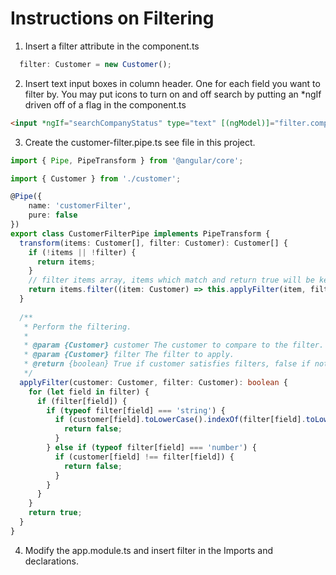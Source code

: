 # Instructions on Filtering

1. Insert a filter attribute in the component.ts
```typescript
  filter: Customer = new Customer();  
```
2. Insert text input boxes in column header. One for each field you want to filter by. You may put icons to turn on and off search by putting an *ngIf driven off of a flag in the component.ts
```html
<input *ngIf="searchCompanyStatus" type="text" [(ngModel)]="filter.company" name="company" placeholder="Company">
```
3. Create the customer-filter.pipe.ts see file in this project.

```typescript
import { Pipe, PipeTransform } from '@angular/core';

import { Customer } from './customer';

@Pipe({
    name: 'customerFilter',
    pure: false
})
export class CustomerFilterPipe implements PipeTransform {
  transform(items: Customer[], filter: Customer): Customer[] {
    if (!items || !filter) {
      return items;
    }
    // filter items array, items which match and return true will be kept, false will be filtered out
    return items.filter((item: Customer) => this.applyFilter(item, filter));
  }
  
  /**
   * Perform the filtering.
   * 
   * @param {Customer} customer The customer to compare to the filter.
   * @param {Customer} filter The filter to apply.
   * @return {boolean} True if customer satisfies filters, false if not.
   */
  applyFilter(customer: Customer, filter: Customer): boolean {
    for (let field in filter) {
      if (filter[field]) {
        if (typeof filter[field] === 'string') {
          if (customer[field].toLowerCase().indexOf(filter[field].toLowerCase()) === -1) {
            return false;
          }
        } else if (typeof filter[field] === 'number') {
          if (customer[field] !== filter[field]) {
            return false;
          }
        }
      }
    }
    return true;
  }
}
```
4. Modify the app.module.ts and insert filter in the Imports and declarations.